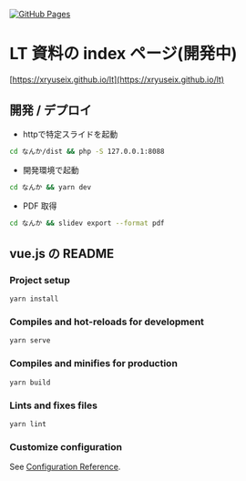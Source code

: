 [![GitHub Pages](https://github.com/xryuseix/LT/actions/workflows/deploy.yml/badge.svg)](https://github.com/xryuseix/LT/actions/workflows/deploy.yml)

# LT 資料の index ページ(開発中)

[https://xryuseix.github.io/lt](https://xryuseix.github.io/lt)

## 開発 / デプロイ

* httpで特定スライドを起動

```sh
cd なんか/dist && php -S 127.0.0.1:8088
```

* 開発環境で起動

```sh
cd なんか && yarn dev
```

* PDF 取得

```sh
cd なんか && slidev export --format pdf
```

## vue.js の README

### Project setup
```
yarn install
```

### Compiles and hot-reloads for development
```
yarn serve
```

### Compiles and minifies for production
```
yarn build
```

### Lints and fixes files
```
yarn lint
```

### Customize configuration
See [Configuration Reference](https://cli.vuejs.org/config/).
